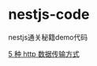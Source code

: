 # nestjs-code
nestjs通关秘籍demo代码

[5 种 http 数据传输方式](https://github.com/zengkaiz/nestjs-code/tree/main/five-transmission-method)
